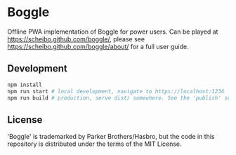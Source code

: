 # Boggle

Offline PWA implementation of Boggle for power users. Can be played at
https://scheibo.github.com/boggle/, please see
https://scheibo.github.com/boggle/about/ for a full user guide.

## Development

```sh
npm install
npm run start # local development, navigate to https://localhost:1234
npm run build # production, serve dist/ somewhere. See the 'publish' script as an example
```

## License

'Boggle' is trademarked by Parker Brothers/Hasbro, but the code in this
repository is distributed under the terms of the MIT License.
